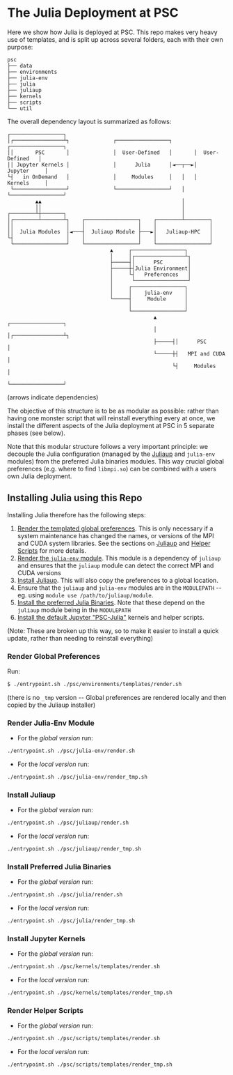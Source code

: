 # The Julia Deployment at PSC

Here we show how Julia is deployed at PSC. This repo makes very heavy use of
templates, and is split up across several folders, each with their own purpose:
```
psc
├── data
├── environments
├── julia-env
├── julia
├── juliaup
├── kernels
├── scripts
└── util
```

The overall dependency layout is summarized as follows:
```
┌─────────────────┐                                                            
│┌────────────────┴┐              ┌─────────────────┐       ┌─────────────────┐
││       PSC       │              │  User-Defined   │       │  User-Defined   │
││ Jupyter Kernels │              │      Julia      │◄──┬──►│     Jupyter     │
└┤   in OnDemand   │              │     Modules     │   │   │     Kernels     │
 └─────────────────┘              └─────────────────┘   │   └─────────────────┘
         ▲▲                                             │                      
         ││                                             │                      
┌────────┴┼───────┐                                     │                      
│┌────────┴───────┴┐    ┌─────────────────┐    ┌────────┴────────┐             
││                 │    │                 │    │                 │             
││  Julia Modules  │◄───┤  Juliaup Module ├───►│   Juliaup-HPC   │             
└┤                 │    │                 │    │                 │             
 └─────────────────┘    └─────────────────┘    └─────────────────┘             
                                 ▲     ┌─────────────────┐                     
                                 │     │┌────────────────┴┐                    
                                 ├─────┤│      PSC        │                    
                                 ├─────┼┤Julia Environment│                    
                                 │     └┤   Preferences   │                    
                                 │      └─────────────────┘                    
                                 │     ┌─────────────────┐                     
                                 │     │    julia-env    │                     
                                 └─────┤     Module      │                     
                                       │                 │                     
                                       └─────────────────┘                     
                                               ▲     ┌─────────────────┐       
                                               │     │┌────────────────┴┐      
                                               ├─────┤│      PSC        │      
                                               └─────┼┤   MPI and CUDA  │      
                                                     └┤     Modules     │      
                                                      └─────────────────┘      
```
(arrows indicate dependencies)

The objective of this structure is to be as modular as possible: rather than
having one monster script that will reinstall everything every at once, we
install the different aspects of the Julia deployment at PSC in 5 separate
phases (see below).

Note that this modular structure follows a very important principle: we
decouple the Julia configuration (managed by the [Juliaup](#Juliaup) and
`julia-env` modules) from the preferred Julia binaries modules. This way
crucial global preferences (e.g. where to find `libmpi.so`) can be combined
with a users own Julia deployment. 

## Installing Julia using this Repo

Installing Julia therefore has the following steps:
1. [Render the templated global preferences](#render-global-preferences). This
   is only necessary if a system maintenance has changed the names, or versions
   of the MPI and CUDA system libraries. See the sections on
   [Juliaup](#install-juliaup) and [Helper Scripts](#render-helper-scripts) for
   more details.
2. [Render the `julia-env` module](#render-julia-env-module). This module is a
   dependency of `juliaup` and ensures that the `juliaup` module can detect the
   correct MPI and CUDA versions
3. [Install Juliaup](#install-juliaup). This will also copy the preferences to
   a global location.
4. Ensure that the `juliaup` and `julia-env` modules are in the `MODULEPATH` --
   eg. using `module use /path/to/juliaup/module`.
5. [Install the preferred Julia Binaries](#install-preferred-julia-binaries).
   Note that these depend on the `juliaup` module being in the `MODULEPATH`
6. [Install the default Jupyter "PSC-Julia"](#install-jupyter-kernels) kernels
   and helper scripts.

(Note: These are broken up this way, so to make it easier to install a quick
update, rather than needing to reinstall everything)


### Render Global Preferences

Run:
```bash
$ ./entrypoint.sh ./psc/environments/templates/render.sh
```
(there is no `_tmp` version -- Global preferences are rendered locally and then
copied by the Juliaup installer)

### Render Julia-Env Module

* For the _global version_ run:
```bash
./entrypoint.sh ./psc/julia-env/render.sh
```
* For the _local version_ run:
```bash
./entrypoint.sh ./psc/julia-env/render_tmp.sh
```

### Install Juliaup

* For the _global version_ run:
```bash
./entrypoint.sh ./psc/juliaup/render.sh
```
* For the _local version_ run:
```bash
./entrypoint.sh ./psc/juliaup/render_tmp.sh
```

### Install Preferred Julia Binaries

* For the _global version_ run:
```bash
./entrypoint.sh ./psc/julia/render.sh
```
* For the _local version_ run:
```bash
./entrypoint.sh ./psc/julia/render_tmp.sh
```

### Install Jupyter Kernels

* For the _global version_ run:
```bash
./entrypoint.sh ./psc/kernels/templates/render.sh
```
* For the _local version_ run:
```bash
./entrypoint.sh ./psc/kernels/templates/render_tmp.sh
```

### Render Helper Scripts

* For the _global version_ run:
```bash
./entrypoint.sh ./psc/scripts/templates/render.sh
```
* For the _local version_ run:
```bash
./entrypoint.sh ./psc/scripts/templates/render_tmp.sh
```
